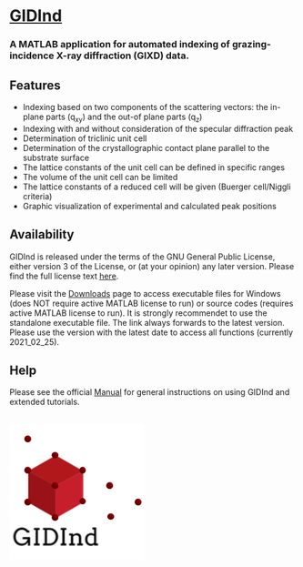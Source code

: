 # [GIDInd](https://www.if.tugraz.at/amd/GIDInd/) 

### A MATLAB application for automated indexing of grazing-incidence X-ray diffraction (GIXD) data.

## Features
- Indexing based on two components of the scattering vectors: the in-plane parts (q<sub>xy</sub>) and the out-of plane parts (q<sub>z</sub>)
- Indexing with and without consideration of the specular diffraction peak
- Determination of triclinic unit cell
- Determination of the crystallographic contact plane parallel to the substrate surface 
- The lattice constants of the unit cell can be defined in specific ranges
- The volume of the unit cell can be limited
- The lattice constants of a reduced cell will be given (Buerger cell/Niggli criteria)
- Graphic visualization of experimental and calculated peak positions
## Availability 
GIDInd is released under the terms of the GNU General Public License, either version 3 of the License, or (at your opinion) any later version. Please find the full license text [here](GIDInd_GeneralPublicLicense.txt).

Please visit the [Downloads](https://github.com/m-kainz/GIDInd/wiki/Downloads) page to access executable files for Windows (does NOT require active MATLAB license to run) or source codes (requires active MATLAB license to run). It is strongly recommendet to use the standalone executable file. The link always forwards to the latest version. Please use the version with the latest date to access all functions (currently 2021_02_25).
## Help 
Please see the official [Manual](GIDInd_Manual_1_0.pdf) for general instructions on using GIDInd and extended tutorials.
##
![Logo](https://raw.githubusercontent.com/m-kainz/GIDInd/main/GIDInd_Logo.png)
